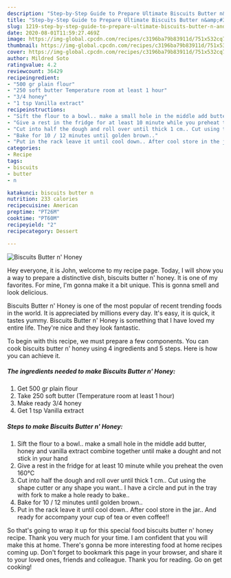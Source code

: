 ```yaml
---
description: "Step-by-Step Guide to Prepare Ultimate Biscuits Butter n&amp;#39; Honey"
title: "Step-by-Step Guide to Prepare Ultimate Biscuits Butter n&amp;#39; Honey"
slug: 1219-step-by-step-guide-to-prepare-ultimate-biscuits-butter-n-and-39-honey
date: 2020-08-01T11:59:27.469Z
image: https://img-global.cpcdn.com/recipes/c3196ba79b83911d/751x532cq70/biscuits-butter-n-honey-recipe-main-photo.jpg
thumbnail: https://img-global.cpcdn.com/recipes/c3196ba79b83911d/751x532cq70/biscuits-butter-n-honey-recipe-main-photo.jpg
cover: https://img-global.cpcdn.com/recipes/c3196ba79b83911d/751x532cq70/biscuits-butter-n-honey-recipe-main-photo.jpg
author: Mildred Soto
ratingvalue: 4.2
reviewcount: 36429
recipeingredient:
- "500 gr plain flour"
- "250 soft butter Temperature room at least 1 hour"
- "3/4 honey"
- "1 tsp Vanilla extract"
recipeinstructions:
- "Sift the flour to a bowl.. make a small hole in the middle add butter, honey and vanilla extract combine together until make a dought and not stick in your hand"
- "Give a rest in the fridge for at least 10 minute while you preheat the oven 160°C"
- "Cut into half the dough and roll over until thick 1 cm.. Cut using the shape cutter or any shape you want.. I have a circle and put in the tray with fork to make a hole ready to bake.."
- "Bake for 10 / 12 minutes until golden brown.."
- "Put in the rack leave it until cool down.. After cool store in the jar.. And ready for accompany your cup of tea or even coffee!!"
categories:
- Recipe
tags:
- biscuits
- butter
- n

katakunci: biscuits butter n 
nutrition: 233 calories
recipecuisine: American
preptime: "PT26M"
cooktime: "PT60M"
recipeyield: "2"
recipecategory: Dessert

---
```



![Biscuits Butter n&#39; Honey](https://img-global.cpcdn.com/recipes/c3196ba79b83911d/751x532cq70/biscuits-butter-n-honey-recipe-main-photo.jpg)

Hey everyone, it is John, welcome to my recipe page. Today, I will show you a way to prepare a distinctive dish, biscuits butter n&#39; honey. It is one of my favorites. For mine, I'm gonna make it a bit unique. This is gonna smell and look delicious.



Biscuits Butter n&#39; Honey is one of the most popular of recent trending foods in the world. It is appreciated by millions every day. It's easy, it is quick, it tastes yummy. Biscuits Butter n&#39; Honey is something that I have loved my entire life. They're nice and they look fantastic.


To begin with this recipe, we must prepare a few components. You can cook biscuits butter n&#39; honey using 4 ingredients and 5 steps. Here is how you can achieve it.

<!--inarticleads1-->

##### The ingredients needed to make Biscuits Butter n&#39; Honey:

1. Get 500 gr plain flour
1. Take 250 soft butter (Temperature room at least 1 hour)
1. Make ready 3/4 honey
1. Get 1 tsp Vanilla extract




<!--inarticleads2-->

##### Steps to make Biscuits Butter n&#39; Honey:

1. Sift the flour to a bowl.. make a small hole in the middle add butter, honey and vanilla extract combine together until make a dought and not stick in your hand
1. Give a rest in the fridge for at least 10 minute while you preheat the oven 160°C
1. Cut into half the dough and roll over until thick 1 cm.. Cut using the shape cutter or any shape you want.. I have a circle and put in the tray with fork to make a hole ready to bake..
1. Bake for 10 / 12 minutes until golden brown..
1. Put in the rack leave it until cool down.. After cool store in the jar.. And ready for accompany your cup of tea or even coffee!!




So that's going to wrap it up for this special food biscuits butter n&#39; honey recipe. Thank you very much for your time. I am confident that you will make this at home. There's gonna be more interesting food at home recipes coming up. Don't forget to bookmark this page in your browser, and share it to your loved ones, friends and colleague. Thank you for reading. Go on get cooking!
